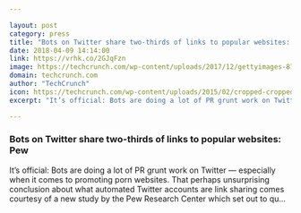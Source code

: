 ```yaml
---

layout: post
category: press
title: "Bots on Twitter share two-thirds of links to popular websites: Pew"
date: 2018-04-09 14:14:00
link: https://vrhk.co/2GJqFzn
image: https://techcrunch.com/wp-content/uploads/2017/12/gettyimages-876768474.jpg?w=602
domain: techcrunch.com
author: "TechCrunch"
icon: https://techcrunch.com/wp-content/uploads/2015/02/cropped-cropped-favicon-gradient.png?w=180
excerpt: "It’s official: Bots are doing a lot of PR grunt work on Twitter — especially when it comes to promoting porn websites. That perhaps unsurprising conclusion about what automated Twitter accounts are link sharing comes courtesy of a new study by the Pew Research Center which set out to qu…"

---
```


### Bots on Twitter share two-thirds of links to popular websites: Pew

It’s official: Bots are doing a lot of PR grunt work on Twitter — especially when it comes to promoting porn websites. That perhaps unsurprising conclusion about what automated Twitter accounts are link sharing comes courtesy of a new study by the Pew Research Center which set out to qu…